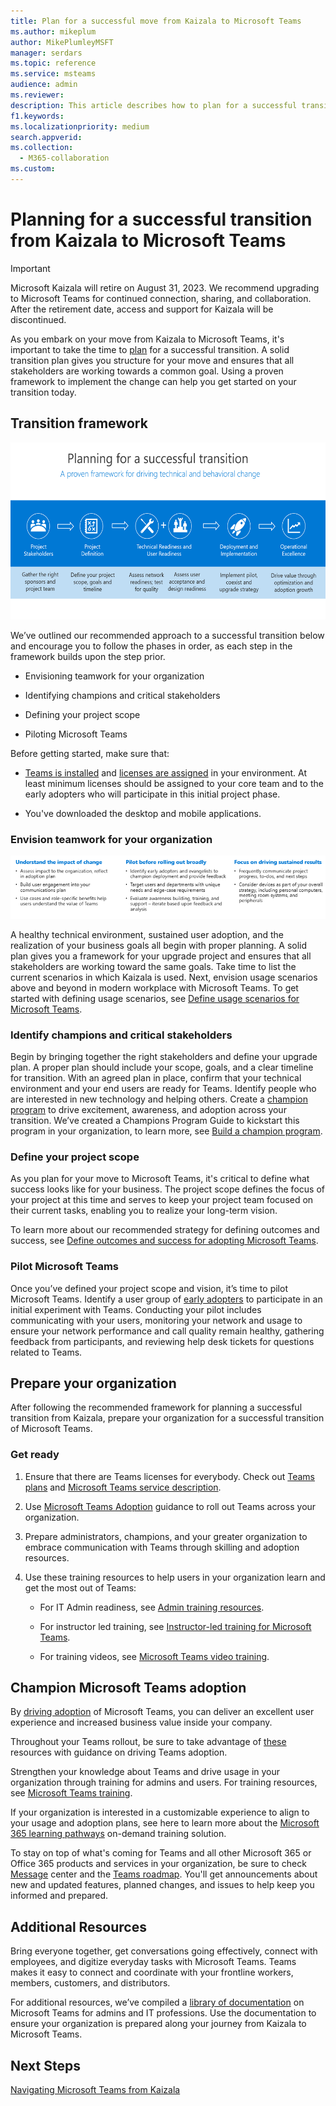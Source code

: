 ```yaml
---
title: Plan for a successful move from Kaizala to Microsoft Teams
ms.author: mikeplum
author: MikePlumleyMSFT
manager: serdars
ms.topic: reference
ms.service: msteams
audience: admin
ms.reviewer: 
description: This article describes how to plan for a successful transition from Kaizala to Microsoft Teams.
f1.keywords: 
ms.localizationpriority: medium
search.appverid: 
ms.collection: 
  - M365-collaboration
ms.custom: 
---
```


# Planning for a successful transition from Kaizala to Microsoft Teams

> [!Important]
> Microsoft Kaizala will retire on August 31, 2023. We recommend upgrading to Microsoft Teams for continued connection, sharing, and collaboration. After the retirement date, access and support for Kaizala will be discontinued.

As you embark on your move from Kaizala to Microsoft Teams, it's important to take the time to [plan](/microsoftteams/deploy-enterprise-setup?tabs=ChatTeamsChannels#plan-your-deployment) for a successful transition. A solid transition plan gives you structure for your move and ensures that all stakeholders are working towards a common goal. Using a proven framework to implement the change can help you get started on your transition today.

## Transition framework

![Image depicting transition guidance](media/plan-for-successful-transition.png)

We’ve outlined our recommended approach to a successful transition below and encourage you to follow the phases in order, as each step in the framework builds upon the step prior.

- Envisioning teamwork for your organization

- Identifying champions and critical stakeholders

- Defining your project scope

- Piloting Microsoft Teams

Before getting started, make sure that:

- [Teams is installed](/microsoftteams/get-clients) and [licenses are assigned](/office365/servicedescriptions/teams-service-description) in your environment. At least minimum licenses should be assigned to your core team and to the early adopters who will participate in this initial project phase.

- You've downloaded the desktop and mobile applications.

### Envision teamwork for your organization

![Image depicting additional transition guidance](media/kaizala-framework-guidance.png)

A healthy technical environment, sustained user adoption, and the realization of your business goals all begin with proper planning. A solid plan gives you a framework for your upgrade project and ensures that all stakeholders are working toward the same goals. Take time to list the current scenarios in which Kaizala is used. Next, envision usage scenarios above and beyond in modern workplace with Microsoft Teams. To get started with defining usage scenarios, see [Define usage scenarios for Microsoft Teams](/microsoftteams/teams-adoption-define-usage-scenarios).

### Identify champions and critical stakeholders

Begin by bringing together the right stakeholders and define your upgrade plan. A proper plan should include your scope, goals, and a clear timeline for transition. With an agreed plan in place, confirm that your technical environment and your end users are ready for Teams. Identify people who are interested in new technology and helping others. Create a [champion program](/microsoftteams/teams-adoption-create-champions-program) to drive excitement, awareness, and adoption across your transition. We’ve created a Champions Program Guide to kickstart this program in your organization, to learn more, see [Build a champion program](https://view.officeapps.live.com/op/view.aspx?src=https://fto365dev.blob.core.windows.net:443/media/Default/DocResources/Adoption/Build_Champions_Program_Guide.pptx).

### Define your project scope

As you plan for your move to Microsoft Teams, it's critical to define what success looks like for your business.  The project scope defines the focus of your project at this time and serves to keep your project team focused on their current tasks, enabling you to realize your long-term vision.

To learn more about our recommended strategy for defining outcomes and success, see [Define outcomes and success for adopting Microsoft Teams](/microsoftteams/teams-adoption-define-outcomes).

### Pilot Microsoft Teams

Once you’ve defined your project scope and vision, it’s time to pilot Microsoft Teams. Identify a user group of [early adopters](/microsoftteams/teams-adoption-onboard-early-adopters) to participate in an initial experiment with Teams. Conducting your pilot includes communicating with your users, monitoring your network and usage to ensure your network performance and call quality remain healthy, gathering feedback from participants, and reviewing help desk tickets for questions related to Teams.

## Prepare your organization

After following the recommended framework for planning a successful transition from Kaizala, prepare your organization for a successful transition of Microsoft Teams.

### Get ready

 1. Ensure that there are Teams licenses for everybody. Check out [Teams plans](https://www.microsoft.com/microsoft-teams/compare-microsoft-teams-options?activetab=pivot%3aprimaryr1) and [Microsoft Teams service description](/office365/servicedescriptions/teams-service-description).

 2. Use [Microsoft Teams Adoption](https://adoption.microsoft.com/microsoft-teams/#get-started) guidance to roll out Teams across your organization.

 3. Prepare administrators, champions, and your greater organization to embrace communication with Teams through skilling and adoption resources.  

 4. Use these training resources to help users in your organization learn and get the most out of Teams:

    - For IT Admin readiness, see [Admin training resources](/microsoftteams/itadmin-readiness).

    - For instructor led training, see [Instructor-led training for Microsoft Teams](/microsoftteams/instructor-led-training-teams-landing-page).
  
    - For training videos, see [Microsoft Teams video training](https://support.microsoft.com/office/microsoft-teams-video-training-4f108e54-240b-4351-8084-b1089f0d21d7?ui=en-us&rs=en-us&ad=us).

## Champion Microsoft Teams adoption

By [driving adoption](/microsoftteams/teams-adoption-get-started) of Microsoft Teams, you can deliver an excellent user experience and increased business value inside your company.

Throughout your Teams rollout, be sure to take advantage of [these](/microsoftteams/adopt-microsoft-teams-landing-page) resources with guidance on driving Teams adoption.

Strengthen your knowledge about Teams and drive usage in your organization through training for admins and users. For training resources, see [Microsoft Teams training](/microsoftteams/training-microsoft-teams-landing-page).

If your organization is interested in a customizable experience to align to your usage and adoption plans, see here to learn more about the [Microsoft 365 learning pathways](https://adoption.microsoft.com/microsoft-365-learning-pathways/) on-demand training solution.

To stay on top of what's coming for Teams and all other Microsoft 365 or Office 365 products and services in your organization, be sure to check [Message](https://admin.microsoft.com/AdminPortal/Home?ref=/MessageCenter) center and the [Teams roadmap](https://www.microsoft.com/microsoft-365/roadmap?rtc=2&filters=Microsoft%20Teams). You'll get announcements about new and updated features, planned changes, and issues to help keep you informed and prepared.

## Additional Resources

Bring everyone together, get conversations going effectively, connect with employees, and digitize everyday tasks with Microsoft Teams. Teams makes it easy to connect and coordinate with your frontline workers, members, customers, and distributors.

For additional resources, we’ve compiled a [library of documentation](/microsoftteams/) on Microsoft Teams for admins and IT professions. Use the documentation to ensure your organization is prepared along your journey from Kaizala to Microsoft Teams.

## Next Steps

<a name="ControlSyncThroughput"> </a>

[Navigating Microsoft Teams from Kaizala](/MicrosoftTeams/navigate-teams)
